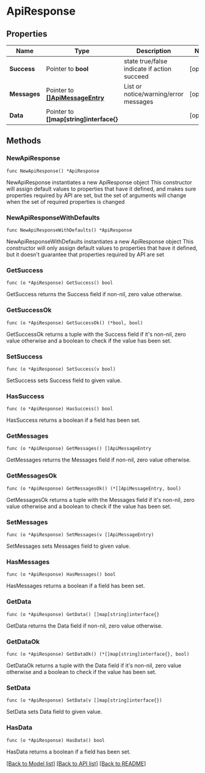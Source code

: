 # ApiResponse

## Properties

Name | Type | Description | Notes
------------ | ------------- | ------------- | -------------
**Success** | Pointer to **bool** | state true/false indicate if action succeed | [optional] 
**Messages** | Pointer to [**[]ApiMessageEntry**](ApiMessageEntry.md) | List or notice/warning/error messages | [optional] 
**Data** | Pointer to **[]map[string]interface{}** |  | [optional] 

## Methods

### NewApiResponse

`func NewApiResponse() *ApiResponse`

NewApiResponse instantiates a new ApiResponse object
This constructor will assign default values to properties that have it defined,
and makes sure properties required by API are set, but the set of arguments
will change when the set of required properties is changed

### NewApiResponseWithDefaults

`func NewApiResponseWithDefaults() *ApiResponse`

NewApiResponseWithDefaults instantiates a new ApiResponse object
This constructor will only assign default values to properties that have it defined,
but it doesn't guarantee that properties required by API are set

### GetSuccess

`func (o *ApiResponse) GetSuccess() bool`

GetSuccess returns the Success field if non-nil, zero value otherwise.

### GetSuccessOk

`func (o *ApiResponse) GetSuccessOk() (*bool, bool)`

GetSuccessOk returns a tuple with the Success field if it's non-nil, zero value otherwise
and a boolean to check if the value has been set.

### SetSuccess

`func (o *ApiResponse) SetSuccess(v bool)`

SetSuccess sets Success field to given value.

### HasSuccess

`func (o *ApiResponse) HasSuccess() bool`

HasSuccess returns a boolean if a field has been set.

### GetMessages

`func (o *ApiResponse) GetMessages() []ApiMessageEntry`

GetMessages returns the Messages field if non-nil, zero value otherwise.

### GetMessagesOk

`func (o *ApiResponse) GetMessagesOk() (*[]ApiMessageEntry, bool)`

GetMessagesOk returns a tuple with the Messages field if it's non-nil, zero value otherwise
and a boolean to check if the value has been set.

### SetMessages

`func (o *ApiResponse) SetMessages(v []ApiMessageEntry)`

SetMessages sets Messages field to given value.

### HasMessages

`func (o *ApiResponse) HasMessages() bool`

HasMessages returns a boolean if a field has been set.

### GetData

`func (o *ApiResponse) GetData() []map[string]interface{}`

GetData returns the Data field if non-nil, zero value otherwise.

### GetDataOk

`func (o *ApiResponse) GetDataOk() (*[]map[string]interface{}, bool)`

GetDataOk returns a tuple with the Data field if it's non-nil, zero value otherwise
and a boolean to check if the value has been set.

### SetData

`func (o *ApiResponse) SetData(v []map[string]interface{})`

SetData sets Data field to given value.

### HasData

`func (o *ApiResponse) HasData() bool`

HasData returns a boolean if a field has been set.


[[Back to Model list]](../README.md#documentation-for-models) [[Back to API list]](../README.md#documentation-for-api-endpoints) [[Back to README]](../README.md)


